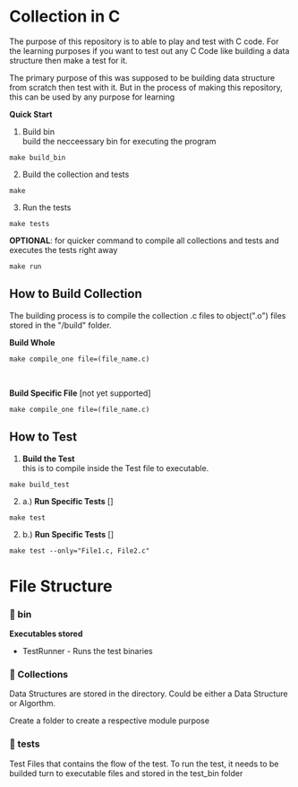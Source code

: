 # Collection in C


The purpose of this repository is to able to play and test with C code.
For the learning purposes if you want to test out any C Code like 
building a data structure then make a test for it.

The primary purpose of this was supposed to be building data structure from
scratch then test with it. But in the process of making this repository, 
this can be used by any purpose for learning


**Quick Start**
1. Build bin <br>
build the necceessary bin for executing the program
```
make build_bin
```

2. Build the collection and tests
```
make 
```

3. Run the tests
```
make tests 
```

**OPTIONAL**: for quicker command to compile all collections and tests and executes the tests right away
```
make run
```






## How to Build Collection
The building process is to compile the collection .c files to object(".o")
files stored in the "/build" folder.

**Build Whole**
```
make compile_one file=(file_name.c)  
```

<br>

**Build Specific File** [not yet supported]
```
make compile_one file=(file_name.c)  
```


## How to Test

1. **Build the Test** <br>
this is to compile inside the Test file to executable.
```
make build_test
```

2. a.) **Run Specific Tests** []  <br>
```
make test
```

2. b.) **Run Specific Tests** []  <br>
```
make test --only="File1.c, File2.c"
```







# File Structure

### 📂 bin
**Executables stored** 
- TestRunner - Runs the test binaries

### 📂 Collections
Data Structures are stored in the directory. Could be either a Data Structure or Algorthm.

Create a folder to create a respective module purpose


### 📂 tests
Test Files that contains the flow of the test. To run the test, 
it needs to be builded turn to executable files and stored in the test_bin folder
